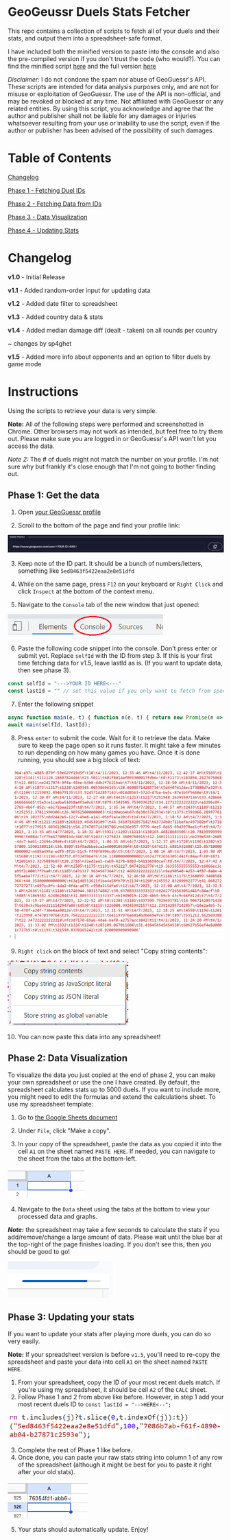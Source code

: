 # GeoGeussr Duels Stats Fetcher

This repo contains a collection of scripts to fetch all of your duels and their stats, and output them into a spreadsheet-safe format.

I have included both the minified version to paste into the console and also the pre-compiled version if you don't trust the code (who would?). You can find the minified script [here](main_condensed.js) and the full version [here](main.js)


*Disclaimer:* I do not condone the spam nor abuse of GeoGuessr's API. These scripts are intended for data analysis purposes only, and are not for misuse or exploitation of GeoGuessr. The use of the API is non-official, and may be revoked or blocked at any time. Not affiliated with GeoGuessr or any related entities. By using this script, you acknowledge and agree that the author and publisher shall not be liable for any damages or injuries whatsoever resulting from your use or inability to use the script, even if the author or publisher has been advised of the possibility of such damages.

# Table of Contents

[Changelog](#changelog)

[Phase 1 - Fetching Duel IDs](#phase-1-fetching-duel-ids)

[Phase 2 - Fetching Data from IDs](#phase-2-fetching-duel-data)

[Phase 3 - Data Visualization](#phase-3-data-visualization)

[Phase 4 - Updating Stats](#phase-4-updating-your-stats)


# Changelog

**v1.0** - Initial Release

**v1.1** - Added random-order input for updating data

**v1.2** - Added date filter to spreadsheet

**v1.3** - Added country data & stats

**v1.4** - Added median damage diff (dealt - taken) on all rounds per country

~ changes by sp4ghet

**v1.5** - Added more info about opponents and an option to filter duels by game mode

# Instructions

Using the scripts to retrieve your data is very simple.

**Note:** All of the following steps were performed and screenshotted in Chrome. Other browsers may not work as intended, but feel free to try them out. Please make sure you are logged in or GeoGuessr's API won't let you access the data.

*Note 2:* The # of duels might not match the number on your profile. I'm not sure why but frankly it's close enough that I'm not going to bother finding out.

## Phase 1: Get the data

1. Open [your GeoGuessr profile](https://www.geoguessr.com/me/profile)

2. Scroll to the bottom of the page and find your profile link:

![Profile link](images/profile_link.png)

3. Keep note of the ID part. It should be a bunch of numbers/letters, something like `5ed8463f5422eaa2e8e51dfd`

4. While on the same page, press `F12` on your keyboard or `Right Click` and click `Inspect` at the bottom of the context menu.

5. Navigate to the `Console` tab of the new window that just opened:

![Console](images/console.png)

6. Paste the following code snippet into the console. Don't press enter or submit yet. Replace `selfId` with the ID from step 3.
   If this is your first time fetching data for v1.5, leave lastId as is. (If you want to update data, then see phase 3).

```js
const selfId = "--->YOUR ID HERE<---"
const lastId = "" // set this value if you only want to fetch from specific duel (see Phase 3)
```

7. Enter the following snippet
```javascript
async function main(e, t) { function n(e, t) { return new Promise(n => { setTimeout(() => { n(e()) }, t) }) } function o(e) { return [...e.matchAll(/\\"gameId\\":\\"([\w\d\-]*)\\",\\"gameMode\\":\\"Duels\\"/g)].map(e => e[1]) } function a(t) { return btoa(`{"HashKey":{"S":"${e + "_activity"}"},"Created":{"S":"${t}"}}`) } async function r(e = 1, t = "", r = "") { let p = r, s = []; for (let l = 0; l < e; l++) { console.log("Fetching page", l + 1); let i = "https://www.geoguessr.com/api/v4/feed/private"; "" !== p && (i += "?paginationToken=" + p); let u = await (await fetch(i)).json(); if (0 === u.entries.length) { console.log("All data fetched."); break } if (s.push(...o(JSON.stringify(u))), s.includes(t)) break; p = a(u.entries[u.entries.length - 1].time.substring(0, 23) + "Z"), await n(() => console.log("Done"), 500) } let d = s.filter((e, t, n) => n.indexOf(e) === t); return d.includes(t) ? d.slice(0, d.indexOf(t)) : d } let p = await r(1e3, t), s = {}; async function l(t) { let n = {}; n.id = t.gameId, n.rounds = t.currentRoundNumber, n.startDate = new Date(t.rounds[0].startTime).toLocaleString("en-US"), n.endDate = new Date(t.rounds[n.rounds - 1].endTime).toLocaleString("en-US"), n.mode = t.options.competitiveGameMode; for (let o = 0; o < 2; o++) { let a = t.teams[o]; if (a.players[0].playerId === e) { if (n.selfHp = a.health, null === a.players[0].progressChange) n.befElo = a.players[0].rating, n.aftElo = n.befElo; else { let r = a.players[0].progressChange.competitiveProgress; null === r ? (n.befElo = a.players[0].rating, n.aftElo = n.befElo) : (n.befElo = r.ratingBefore, n.aftElo = r.ratingAfter) } [n.selfDist, n.selfTtg, n.selfCountries] = i(a.players[0].guesses, t.rounds, a.roundResults, t.teams[1 - o].roundResults) } else { if (n.oppId = a.players[0].playerId, n.oppHp = a.health, n.oppElo = a.players[0].rating, [n.oppDist, n.oppTtg, _nil] = i(a.players[0].guesses, t.rounds), !s[n.oppId]) { let p = `https://www.geoguessr.com/api/v3/users/${n.oppId}`; try { let l = await fetch(p, { credentials: "include" }), u = await l.json(); s[n.oppId] = u } catch (d) { if (d.response.status >= 400) { n.oppName = "Deleted User", n.oppCountry = "", n.oppBanned = !0, n.oppBlueCheck = !1, n.oppCreator = !1; continue } } } let c = s[n.oppId]; n.oppName = c.nick, n.oppCountry = c.countryCode, n.oppBanned = c.isBanned, n.oppBluecheck = (2 & c.flair) != 0, n.oppCreator = c.isCreator } } return n } function i(e, t, n = null, o = null) { let a = 0, r = 0, p = 0, s = {}; for (let l of e) { let i = l.roundNumber - 1, u = (new Date(l.created) - new Date(t[i].startTime)) / 1e3; if (p++, a += l.distance, r += u, !n) continue; let d = t[i].panorama?.countryCode; "" !== d && (d in s || (s[d] = [0, 0, 0, 0, 0, 0]), s[d][0]++, s[d][1] += l.distance, s[d][2] += u, n[i].healthAfter >= n[i].healthBefore ? s[d][3]++ : s[d][4] += o[i].score - n[i].score, s[d][5] += n[i].score - o[i].score) } return 0 === p ? ["", ""] : [a / p, r / p, Object.entries(s).map(e => e[0] + "," + e[1].join(",")).join(";")] } async function u(e) { let t = [], o = 0; for (let a of e) { console.log(`Fetching duel #${o++} / ${e.length}`); let r = await fetch(`https://game-server.geoguessr.com/api/duels/${a}`, { credentials: "include" }); r = await r.json(); let p = await l(r); t.push(p), await n(() => null, 150) } return t } let d = { id: "ID", rounds: "# Rounds", startDate: "Start Date", endDate: "End Date", selfHp: "My Health", befElo: "Start ELO", aftElo: "End ELO", selfDist: "Avg Distance", selfTtg: "Avg TTG", oppId: "Opp ID", oppHp: "Opp Health", oppElo: "Opp ELO", oppDist: "Opp Distance", oppTtg: "Opp TTG", selfCountries: "Self Countries", mode: "Game Mode", oppName: "Opp Name", oppCountry: "Opp Country", oppBanned: "Opp Banned", oppBluecheck: "Opp Bluecheck", oppCreator: "Opp Creator" }, c = await u(p), f = function e(t, n = "	", o = d) { let a = ""; for (let r of t = [...t]) { for (let p in o) a += r[p] + n; a += "\n" } return a }(c); return f }
await main(selfId, lastId);
```

8. Press `enter` to submit the code. Wait for it to retrieve the data. Make sure to keep the page open so it runs faster. It might take a few minutes to run depending on how many games you have. Once it is done running, you should see a big block of text:

![Data output](images/data_output.png)

9. `Right click` on the block of text and select "Copy string contents":

![Copy data](images/copy_string.png)

10. You can now paste this data into any spreadsheet!

## Phase 2: Data Visualization

To visualize the data you just copied at the end of phase 2, you can make your own spreadsheet or use the one I have created. By default, the spreadsheet calculates stats up to 5000 duels. If you want to include more, you might need to edit the formulas and extend the calculations sheet. To use my spreadsheet template:

1. Go to [the Google Sheets document](https://docs.google.com/spreadsheets/d/1TNY27d5CZUdjiE7bWMnCSq1uu630liZE94xA0q9UgDE/edit?usp=sharing)

2. Under `File`, click "Make a copy".

3. In your copy of the spreadsheet, paste the data as you copied it into the cell `A1` on the sheet named `PASTE HERE`. If needed, you can navigate to the sheet from the tabs at the bottom-left.

![A1 Cell](images/A1.png)

4. Navigate to the `Data` sheet using the tabs at the bottom to view your processed data and graphs.

***Note:*** the spreadsheet may take a few seconds to calculate the stats if you add/remove/change a large amount of data. Please wait until the blue bar at the top-right of the page finishes loading. If you don't see this, then you should be good to go!

![Loading](images/loading.png)


## Phase 3: Updating your stats
If you want to update your stats after playing more duels, you can do so very easily.

**Note:** If your spreadsheet version is before `v1.5`, you'll need to re-copy the spreadsheet and paste your data into cell `A1` on the sheet named `PASTE HERE`.

1. From your spreadsheet, copy the ID of your most recent duels match. If you're using my spreadsheet, it should be cell `A2` of the `CALC` sheet.
2. Follow Phase 1 and 2 from above like before. However, in step 1 add your most recent duels ID to `const lastId = "-->HERE<--";`

![Updated Script](images/update.png)

3. Complete the rest of Phase 1 like before.
4. Once done, you can paste your raw stats string into column 1 of any row of the spreadsheet (although it might be best for you to paste it right after your old stats).

![Paste New Stats](images/updatepaste.png)

5. Your stats should automatically update. Enjoy!
